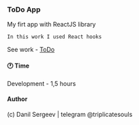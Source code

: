 ### ToDo App

My firt app with ReactJS library

    In this work I used React hooks

See work - [ToDo](https://triplicates.github.io/ToDo/)

#### 🕐 Time

Development - 1,5 hours

#### Author

(c) Danil Sergeev | telegram @triplicatesouls
